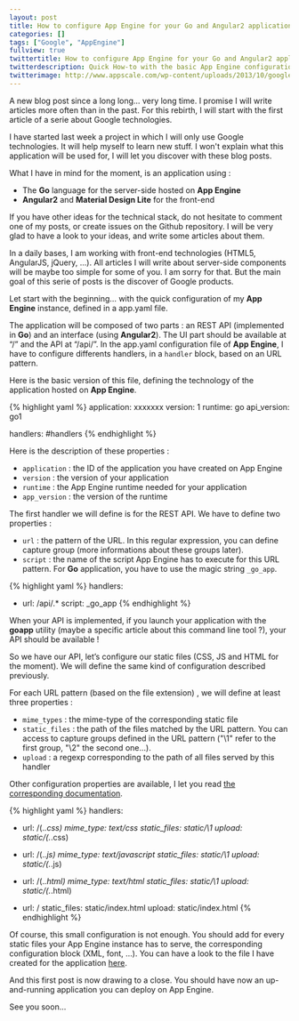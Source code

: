 ```yaml
---
layout: post
title: How to configure App Engine for your Go and Angular2 application
categories: []
tags: ["Google", "AppEngine"]
fullview: true
twittertitle: How to configure App Engine for your Go and Angular2 application
twitterdescription: Quick How-to with the basic App Engine configuration for an applicaiton using REST API and static files
twitterimage: http://www.appscale.com/wp-content/uploads/2013/10/google-app-engine-logo.png
---
```


A new blog post since a long long… very long time. I promise I will write articles more often than in the past. For this rebirth, I will start with the first article of a serie about Google technologies. 

I have started last week a project in which I will only use Google technologies. It will help myself to learn new stuff. I won't explain what this application will be used for, I will let you discover with these blog posts.

What I have in mind for the moment, is an application using : 

- The **Go** language for the server-side hosted on **App Engine**
- **Angular2** and **Material Design Lite** for the front-end

If you have other ideas for the technical stack, do not hesitate to comment one of my posts, or create issues on the Github repository. I will be very glad to have a look to your ideas, and write some articles about them.

In a daily bases, I am working with front-end technologies (HTML5, AngularJS, jQuery, ...). All articles I will write about server-side components will be maybe too simple for some of you. I am sorry for that. But the main goal of this serie of posts is the discover of Google products. 

Let start with the beginning… with the quick configuration of my **App Engine** instance, defined in a app.yaml file. 

The application will be composed of two parts : an REST API (implemented in **Go**) and an interface (using **Angular2**). The UI part should be available at “/” and the API at “/api/”. In the app.yaml configuration file of **App Engine**, I have to configure differents handlers, in a `handler` block,  based on an URL pattern. 

Here is the basic version of this file, defining the technology of the application hosted on **App Engine**. 


{% highlight yaml %}
application: xxxxxxx
version: 1
runtime: go
api_version: go1

handlers:
#handlers
{% endhighlight %}


Here is the description of these properties : 

- `application` : the ID of the application you have created on App Engine
- `version` : the version of your application
- `runtime` : the App Engine runtime needed for your application
- `app_version` : the version of the runtime

The first handler we will define is for the REST API. We have to define two properties :

- `url` : the pattern of the URL. In this regular expression, you can define capture group (more informations about these groups later). 
- `script` : the name of the script App Engine has to execute for this URL pattern. For **Go** application, you have to use the magic string `_go_app`.

{% highlight yaml %}
handlers:
- url: /api/.*
  script: _go_app
{% endhighlight %}

When your API is implemented, if you launch your application with the **goapp** utility (maybe a specific article about this command line tool ?), your API should be available !

So we have our API, let’s configure our static files (CSS, JS and HTML for the moment). We will define the same kind of configuration described previously. 

For each URL pattern (based on the file extension) , we will define at least three properties : 

- `mime_types` : the mime-type of the corresponding static file
- `static_files` : the path of the files matched by the URL pattern. You can access to capture groups defined in the URL pattern ("\1" refer to the first group, "\2" the second one...).
- `upload` : a regexp corresponding to the path of all files served by this handler

Other configuration properties are available, I let you read [the corresponding documentation](https://cloud.google.com/appengine/docs/python/config/appconfig#Python_app_yaml_Static_file_pattern_handlers).

{% highlight yaml %}
handlers:
- url: /(.*\.css)
  mime_type: text/css
  static_files: static/\1
  upload: static/(.*\.css)

- url: /(.*\.js)
  mime_type: text/javascript
  static_files: static/\1
  upload: static/(.*\.js)

- url: /(.*\.html)
  mime_type: text/html
  static_files: static/\1
  upload: static/(.*\.html)

- url: /
  static_files: static/index.html
  upload: static/index.html
{% endhighlight %}


Of course, this small configuration is not enough. You should add for every static files your App Engine instance has to serve, the corresponding configuration block (XML, font, …). You can have a look to the file I have created for the application [here](https://github.com/Gillespie59/google-project/blob/master/app.yaml).

And this first post is now drawing to a close. You should have now an up-and-running application you can deploy on App Engine. 

See you soon...



